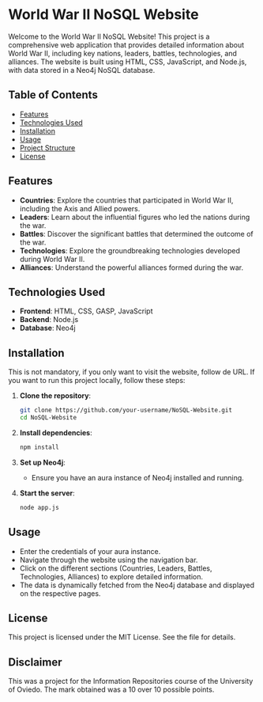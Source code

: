# World War II NoSQL Website

Welcome to the World War II NoSQL Website! This project is a comprehensive web application that provides detailed information about World War II, including key nations, leaders, battles, technologies, and alliances. The website is built using HTML, CSS, JavaScript, and Node.js, with data stored in a Neo4j NoSQL database.

## Table of Contents

- [Features](#features)
- [Technologies Used](#technologies-used)
- [Installation](#installation)
- [Usage](#usage)
- [Project Structure](#project-structure)
- [License](#license)


## Features

- **Countries**: Explore the countries that participated in World War II, including the Axis and Allied powers.
- **Leaders**: Learn about the influential figures who led the nations during the war.
- **Battles**: Discover the significant battles that determined the outcome of the war.
- **Technologies**: Explore the groundbreaking technologies developed during World War II.
- **Alliances**: Understand the powerful alliances formed during the war.


## Technologies Used

- **Frontend**: HTML, CSS, GASP, JavaScript
- **Backend**: Node.js
- **Database**: Neo4j


## Installation

This is not mandatory, if you only want to visit the website, follow de URL.
If you want to run this project locally, follow these steps:

1. **Clone the repository**:
    ```sh
    git clone https://github.com/your-username/NoSQL-Website.git
    cd NoSQL-Website
    ```

2. **Install dependencies**:
    ```sh
    npm install
    ```

3. **Set up Neo4j**:
    - Ensure you have an aura instance of Neo4j installed and running.

4. **Start the server**:
    ```sh
    node app.js
    ```


## Usage

- Enter the credentials of your aura instance.
- Navigate through the website using the navigation bar.
- Click on the different sections (Countries, Leaders, Battles, Technologies, Alliances) to explore detailed information.
- The data is dynamically fetched from the Neo4j database and displayed on the respective pages.


## License

This project is licensed under the MIT License. See the  file for details.


## Disclaimer

This was a project for the Information Repositories course of the University of Oviedo. 
The mark obtained was a 10 over 10 possible points.
